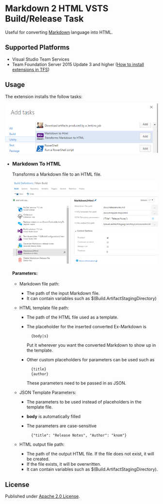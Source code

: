 # Markdown 2 HTML VSTS Build/Release Task #
Useful for converting [Markdown](https://en.wikipedia.org/wiki/Markdown) language into HTML.

## Supported Platforms ##
* Visual Studio Team Services
* Team Foundation Server 2015 Update 3 and higher ([How to install extensions in TFS](https://www.visualstudio.com/en-us/docs/marketplace/get-tfs-extensions))

## Usage ##
The extension installs the follow tasks:

![Extension Tasks](https://raw.githubusercontent.com/knom/vsts-markdown-tasks/master/docs/addtask.png "Extension Tasks")

* ### Markdown To HTML
    Transforms a Markdown file to an HTML file.
    
    ![Screenshot](https://raw.githubusercontent.com/knom/vsts-markdown-tasks/master/docs/markdown2html.png "Screenshot")
    
    #### Parameters: ####
    * Markdown file path: 
        * The path of the input Markdown file. 
        * It can contain variables such as $(Build.ArtifactStagingDirectory)
    * HTML template file path: 
        * The path of the HTML file used as a template. 
        * The placeholder for the inserted converted Ex-Markdown is 
                
                {body|s}
          Put it wherever you want the converted Markdown to show up in the template.

        * Other custom placeholders for parameters can be used such as

                {title}
                {author}
          These parameters need to be passed in as JSON.

    * JSON Template Parameters: 
        * The parameters to be used instead of placeholders in the template file.
        * **body** is automatically filled 
        * The parameters are case-sensitive

                {"title": "Release Notes", "Author": "knom"}
    * HTML output file path:
        * The path of the output HTML file. If the file does not exist, it will be created. 
        * If the file exists, it will be overwritten.
        * It can contain variables such as $(Build.ArtifactStagingDirectory).

## License ##
Published under [Apache 2.0 License](https://github.com/knom/vsts-markdown-tasks/blob/master/LICENSE).
